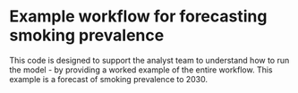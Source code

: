 # Example workflow for forecasting smoking prevalence

This code is designed to support the analyst team to understand how to run the model - by providing a worked example of the entire workflow. This example is a forecast of smoking prevalence to 2030.   